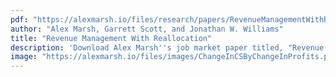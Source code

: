```yaml
---
pdf: "https://alexmarsh.io/files/research/papers/RevenueManagementWithReallocation.pdf"
author: "Alex Marsh, Garrett Scott, and Jonathan W. Williams"
title: "Revenue Management With Reallocation"
description: 'Download Alex Marsh''s job market paper titled, "Revenue Management With Realloaction" by Alex Marsh, Garrett Scott, and Jonathan Williams'
image: "https://alexmarsh.io/files/images/ChangeInCSByChangeInProfits.png"
---
```


